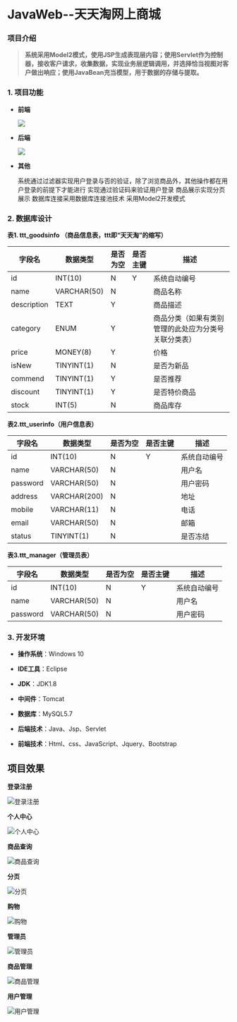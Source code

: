 # JavaWeb--天天淘网上商城

### 项目介绍

> **系统采用Model2模式，使用JSP生成表现层内容；使用Servlet作为控制器，接收客户请求，收集数据，实现业务层逻辑调用，并选择恰当视图对客户做出响应；使用JavaBean充当模型，用于数据的存储与提取。** 

### 1. 项目功能

* **前端**

  ![](./screenshot/前台功能.png)

* **后端**

  ![](./screenshot/后台功能.png)

* **其他**

  系统通过过滤器实现用户登录与否的验证，除了浏览商品外，其他操作都在用户登录的前提下才能进行
  实现通过验证码来验证用户登录
  商品展示实现分页展示
  数据库连接采用数据库连接池技术
  采用Model2开发模式

### 2. 数据库设计

**表1. ttt_goodsinfo （商品信息表，ttt即“天天淘”的缩写）**

| 字段名      | 数据类型    | 是否为空 | 是否主键 | 描述                                                 |
| ----------- | ----------- | -------- | -------- | ---------------------------------------------------- |
| id          | INT(10)     | N        | Y        | 系统自动编号                                         |
| name        | VARCHAR(50) | N        |          | 商品名称                                             |
| description | TEXT        | Y        |          | 商品描述                                             |
| category    | ENUM        | Y        |          | 商品分类（如果有类别管理的此处应为分类号关联分类表） |
| price       | MONEY(8)    | Y        |          | 价格                                                 |
| isNew       | TINYINT(1)  | N        |          | 是否为新品                                           |
| commend     | TINYINT(1)  | Y        |          | 是否推荐                                             |
| discount    | TINYINT(1)  | Y        |          | 是否特价商品                                         |
| stock       | INT(5)      | N        |          | 商品库存                                             |

**表2.ttt_userinfo（用户信息表）**

| 字段名   | 数据类型     | 是否为空 | 是否主键 | 描述         |
| -------- | ------------ | -------- | -------- | ------------ |
| id       | INT(10)      | N        | Y        | 系统自动编号 |
| name     | VARCHAR(50)  | N        |          | 用户名       |
| password | VARCHAR(50)  | N        |          | 用户密码     |
| address  | VARCHAR(200) | N        |          | 地址         |
| mobile   | VARCHAR(11)  | N        |          | 电话         |
| email    | VARCHAR(50)  | N        |          | 邮箱         |
| status   | TINYINT(1)   | N        |          | 是否冻结     |

**表3.ttt_manager（管理员表）**

| 字段名   | 数据类型    | 是否为空 | 是否主键 | 描述         |
| -------- | ----------- | -------- | -------- | ------------ |
| id       | INT(10)     | N        | Y        | 系统自动编号 |
| name     | VARCHAR(50) | N        |          | 用户名       |
| password | VARCHAR(50) | N        |          | 用户密码     |

### 3. 开发环境

- **操作系统**：Windows 10
- **IDE工具**：Eclipse 

- **JDK**：JDK1.8
- **中间件**：Tomcat
- **数据库**：MySQL5.7
- **后端技术**：Java、Jsp、Servlet
- **前端技术**：Html、css、JavaScript、Jquery、Bootstrap

## 项目效果

**登录注册**

![登录注册](./screenshot/登录注册.gif)

**个人中心**

![个人中心](./screenshot/个人中心.gif)

**商品查询**

![商品查询](./screenshot/商品查询.gif)

**分页**

![分页](./screenshot/分页.gif)

**购物**

![购物](./screenshot/购物.gif)

**管理员**

![管理员](./screenshot/管理员.gif)

**商品管理**

![商品管理](./screenshot/商品管理.gif)

**用户管理**

![用户管理](./screenshot/用户管理.gif)

